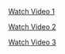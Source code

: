 [Watch Video 1](https://youtu.be/2Q9YDRkvabU)

[Watch Video 2](https://youtu.be/7L1kROWpNJA)

[Watch Video 3](https://youtu.be/0FygZmYdLsA)